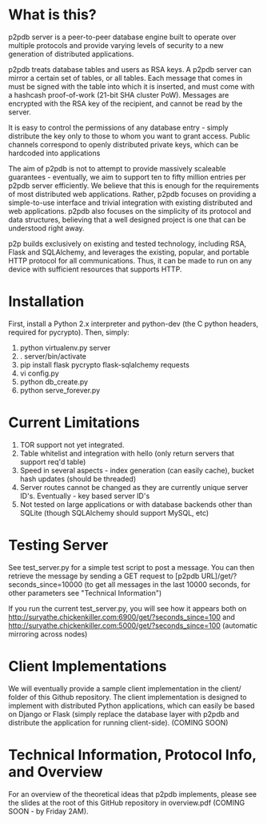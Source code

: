 What is this? 
==============

p2pdb server is a peer-to-peer database engine built to operate over multiple protocols
and provide varying levels of security to a new generation of distributed applications.

p2pdb treats database tables and users as RSA keys.  A p2pdb server can mirror a certain
set of tables, or all tables.  Each message that comes in must be signed with the table
into which it is inserted, and must come with a hashcash proof-of-work (21-bit SHA cluster PoW).
Messages are encrypted with the RSA key of the recipient, and cannot be read by the server.

It is easy to control the permissions of any database entry - simply distribute the key only to
those to whom you want to grant access.  Public channels correspond to openly distributed private keys,
which can be hardcoded into applications

The aim of p2pdb is not to attempt to provide massively scaleable guarantees - eventually, we aim to support
ten to fifty million entries per p2pdb server efficiently.  We believe that this is enough for the requirements
of most distributed web applications.  Rather, p2pdb focuses on providing a simple-to-use interface and trivial
integration with existing distributed and web applications.  p2pdb also focuses on the simplicity of its 
protocol and data structures, believing that a well designed project is one that can be understood right away.

p2p builds exclusively on existing and tested technology, including RSA, Flask and SQLAlchemy, and
leverages the existing, popular, and portable HTTP protocol for all communications.  Thus, it can
be made to run on any device with sufficient resources that supports HTTP.

Installation
==============

First, install a Python 2.x interpreter and python-dev (the C python headers, required for pycrypto).  Then, simply:

1. python virtualenv.py server
2. . server/bin/activate
3. pip install flask pycrypto flask-sqlalchemy requests
4. vi config.py
5. python db_create.py
6. python serve_forever.py

Current Limitations
==============

1. TOR support not yet integrated.
2. Table whitelist and integration with hello (only return servers that support req'd table)
3. Speed in several aspects - index generation (can easily cache), bucket hash updates (should be threaded)
4. Server routes cannot be changed as they are currently unique server ID's.  Eventually - key based server ID's
5. Not tested on large applications or with database backends other than SQLite (though SQLAlchemy should support MySQL, etc)

Testing Server
==============

See test_server.py for a simple test script to post a message.  You can then retrieve the message by sending a GET request to
[p2pdb URL]/get/?seconds_since=10000 (to get all messages in the last 10000 seconds, for other parameters see "Technical Information")

If you run the current test_server.py, you will see how it appears both on http://suryathe.chickenkiller.com:6900/get/?seconds_since=100 and http://suryathe.chickenkiller.com:5000/get/?seconds_since=100
(automatic mirroring across nodes)

Client Implementations
==============

We will eventually provide a sample client implementation in the client/ folder of this Github repository.  The client implementation
is designed to implement with distributed Python applications, which can easily be based on Django or Flask (simply
replace the database layer with p2pdb and distribute the application for running client-side). (COMING SOON)

Technical Information, Protocol Info, and Overview
==============

For an overview of the theoretical ideas that p2pdb implements, please see the slides at the root of this
GitHub repository in overview.pdf (COMING SOON - by Friday 2AM).
 

